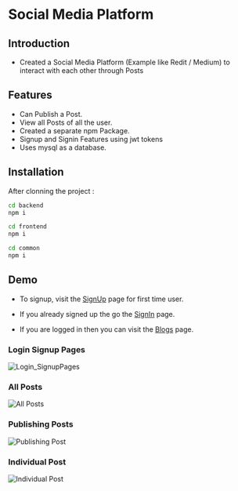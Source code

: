 # Social Media Platform



## Introduction

- Created a Social Media Platform (Example like Redit / Medium) to interact with each other through Posts


## Features
- Can Publish a Post.
- View all Posts of all the user.
- Created a separate npm Package.
- Signup and Signin Features using jwt tokens
- Uses mysql as a database.

## Installation

After clonning the project :
```bash
cd backend
npm i
``` 
```bash
cd frontend
npm i
``` 
```bash
cd common
npm i
``` 
## Demo
- To signup, visit the [SignUp](https://social-media-peach-two.vercel.app/signup) page for first time user.
- If you already signed up the go the [SignIn](https://social-media-peach-two.vercel.app/signin) page.

- If you are logged in then you can visit the [Blogs](https://social-media-peach-two.vercel.app/blogs) page.



### Login Signup Pages
![Login_SignupPages](./Login_SignupPages.png)

### All Posts

![All Posts](./AllPosts.png)

### Publishing Posts

![Publishing Post](./PublishaPost.png)

### Individual Post

![Individual Post](./IndividualPost.png)

